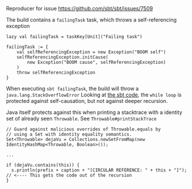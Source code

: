 Reproducer for issue https://github.com/sbt/sbt/issues/7509

The build contains a `failingTask` task, which throws a self-referencing exception

```
lazy val failingTask = taskKey[Unit]("Failing task")

failingTask := {
    val selfReferencingException = new Exception("BOOM self")
    selfReferencingException.initCause(
        new Exception("BOOM cause", selfReferencingException)
    )
    throw selfReferencingException
}
```

When executing `sbt failingTask`, the build will throw a `java.lang.StackOverflowError`
Looking at [the sbt code](https://github.com/sbt/sbt/blob/6c032b8283e5fc3d88256be10a0a8b1e851800c0/internal/util-logging/src/main/scala/sbt/internal/util/StackTrace.scala#L65), the `while loop` is protected against self-causation, but not against deeper recursion.

Java itself protects against this when printing a stacktrace with a identity set of already seen `Throwable`.
See `Throwable#printStackTrace`
```
// Guard against malicious overrides of Throwable.equals by
// using a Set with identity equality semantics.
Set<Throwable> dejaVu = Collections.newSetFromMap(new IdentityHashMap<Throwable, Boolean>());

...

if (dejaVu.contains(this)) {
  s.println(prefix + caption + "[CIRCULAR REFERENCE: " + this + "]"); // <---- This gets the code out of the recursion
}
```